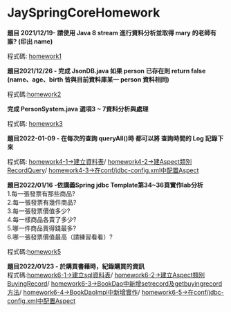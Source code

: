 # JaySpringCoreHomework

<b>題目
2021/12/19-
請使用 Java 8 stream 進行資料分析並取得 mary 的老師有誰? (印出 name)</b>

程式碼: [homework1](https://github.com/ugug1314/JaySpringCoreHomework/blob/master/src/test/java/com/study/springcore/case05/Test1.java)

<b>題目2021/12/26 - 
完成 JsonDB.java 如果 person 已存在則 return false (name、age、birth 皆與目前資料庫某一 person 資料相同)</b>

程式碼:[homework2](https://github.com/ugug1314/JaySpringCoreHomework/blob/master/src/main/java/com/study/springcore/case08/JsonDB.java>homework2)

<b>完成 PersonSystem.java 選項3 ~ 7資料分析與處理</b>

程式碼: [homework3](https://github.com/ugug1314/JaySpringCoreHomework/blob/master/src/main/java/com/study/springcore/case08/PersonController.java)

<b>題目2022-01-09 -
在每次的查詢 queryAll()時 都可以將 查詢時間的 Log 記錄下來</b>

程式碼:
       [homework4-1->建立資料表](https://github.com/ugug1314/JaySpringCoreHomework/blob/master/src/main/java/com/study/springcore/jdbc/sql/20220109HomeWork.sql)/
       [homework4-2->建Aspect類別RecordQuery](https://github.com/ugug1314/JaySpringCoreHomework/blob/master/src/main/java/com/study/springcore/jdbc/template/RecordQuery.java)/
      [homework4-3->在conf/jdbc-config.xml中配置Aspect](https://github.com/ugug1314/JaySpringCoreHomework/blob/master/conf/jdbc-config.xml)
     

<b>題目2022/01/16 -依講義Spring jdbc Template第34~36頁實作lab分析</b><br>
1.每一張發票有那些商品?<br>
2.每一張發票有幾件商品?<br>
3.每一張發票價值多少?<br>
4.每一樣商品各賣了多少?<br>
5.哪一件商品賣得錢最多?<br>
6.哪一張發票價值最高（請練習看看）?

程式碼:[homework5](https://github.com/ugug1314/JaySpringCoreHomework/tree/master/src/main/java/com/study/springcore/homework0116)


<b>題目2022/01/23 -
於購買書藉時，紀錄購買的資訊</b><br>
程式碼:[homework6-1->建立sql資料表](https://github.com/ugug1314/JaySpringCoreHomework/blob/master/src/main/java/com/study/springcore/homework0116/sql/ceatesql_and_analyze.sql)/
      [homework6-2->建立Aspect類別BuyingRecord](https://github.com/ugug1314/JaySpringCoreHomework/blob/master/src/main/java/com/study/springcore/tx/dao/BuyingRecord.java)/
      [homework6-3->BookDao中新增setrecord及getbuyingrecord方法](https://github.com/ugug1314/JaySpringCoreHomework/blob/master/src/main/java/com/study/springcore/tx/dao/BookDao.java)/
      [homework6-4->BookDaoImpl中新增實作](https://github.com/ugug1314/JaySpringCoreHomework/blob/master/src/main/java/com/study/springcore/tx/dao/BookDaoImpl.java)/
      [homework6-5->在conf/jdbc-config.xml中配置Aspect](https://github.com/ugug1314/JaySpringCoreHomework/blob/master/conf/jdbc-config.xml)
